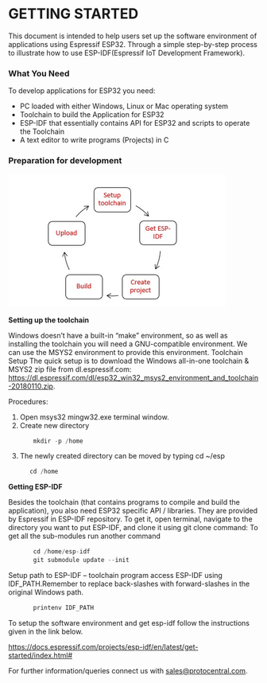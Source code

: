 # GETTING STARTED

This document is intended to help users set up the software environment of applications using Espressif ESP32. Through a simple step-by-step process to illustrate how to use ESP-IDF(Espressif IoT Development Framework).
### What You Need
To develop applications for ESP32 you need:
* PC loaded with either Windows, Linux or Mac operating system
*	Toolchain to build the Application for ESP32
* ESP-IDF that essentially contains API for ESP32 and scripts to operate the Toolchain
* A text editor to write programs (Projects) in C 

### Preparation for development

![Cyclical](images//Cyclical.jpg)

**Setting up the toolchain**

Windows doesn’t have a built-in “make” environment, so as well as installing the toolchain you will need a GNU-compatible environment. We can use the MSYS2 environment to provide this environment.
Toolchain Setup
The quick setup is to download the Windows all-in-one toolchain & MSYS2 zip file from dl.espressif.com:
https://dl.espressif.com/dl/esp32_win32_msys2_environment_and_toolchain-20180110.zip.

Procedures:
1.	Open msys32 mingw32.exe terminal window.
2.	Create new directory 
```c
       mkdir -p /home
```
3.	The newly created directory can be moved by typing cd ~/esp 
```c
      cd /home
```
**Getting ESP-IDF**

Besides the toolchain (that contains programs to compile and build the application), you also need ESP32 specific API / libraries. They are provided by Espressif in ESP-IDF repository. To get it, open terminal, navigate to the directory you want to put ESP-IDF, and clone it using git clone command:
To get all the sub-modules run another command
```c
       cd /home/esp-idf	
       git submodule update --init
 ```

Setup path to ESP-IDF – toolchain program access ESP-IDF using IDF_PATH.Remember to replace back-slashes with forward-slashes in the original Windows path.
```c
       printenv IDF_PATH
```
To setup the software environment and get esp-idf follow the instructions given in the link below.

https://docs.espressif.com/projects/esp-idf/en/latest/get-started/index.html#

For further information/queries connect us with sales@protocentral.com.
       

